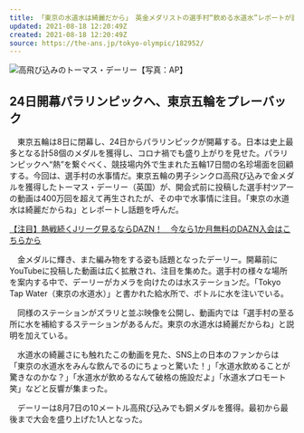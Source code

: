 ```yaml
---
title: 「東京の水道水は綺麗だから」　英金メダリストの選手村“飲める水道水”レポートが話題【東京五輪名珍場面】
updated: 2021-08-18 12:20:49Z
created: 2021-08-18 12:20:49Z
source: https://the-ans.jp/tokyo-olympic/182952/
---
```


![](https://the-ans.jp/wp-content/uploads/2021/08/13163559/20210813_Thomas_Daley_ap.jpg)高飛び込みのトーマス・デーリー【写真：AP】

## 24日開幕パラリンピックへ、東京五輪をプレーバック

　東京五輪は8日に閉幕し、24日からパラリンピックが開幕する。日本は史上最多となる計58個のメダルを獲得し、コロナ禍でも盛り上がりを見せた。パラリンピックへ“熱”を繋ぐべく、競技場内外で生まれた五輪17日間の名珍場面を回顧する。今回は、選手村の水事情だ。東京五輪の男子シンクロ高飛び込みで金メダルを獲得したトーマス・デーリー（英国）が、開会式前に投稿した選手村ツアーの動画は400万回を超えて再生されたが、その中で水事情に注目。「東京の水道水は綺麗だからね」とレポートし話題を呼んだ。

[【注目】熱戦続くJリーグ見るならDAZN！　今なら1か月無料のDAZN入会はこちらから](https://prf.hn/click/camref:1100l4ejJ/adref:text_news_tokyo210721)

　金メダルに輝き、また編み物をする姿も話題となったデーリー。開幕前にYouTubeに投稿した動画は広く拡散され、注目を集めた。選手村の様々な場所を案内する中で、デーリーがカメラを向けたのは水ステーションだ。「Tokyo Tap Water（東京の水道水）」と書かれた給水所で、ボトルに水を注いでいる。

　同様のステーションがズラリと並ぶ映像を公開し、動画内では「選手村の至る所に水を補給するステーションがあるんだ。東京の水道水は綺麗だからね」と説明を加えている。

　水道水の綺麗さにも触れたこの動画を見た、SNS上の日本のファンからは「東京の水道水をみんな飲んでるのにちょっと驚いた！」「水道水飲めることが驚きなのかな？」「水道水が飲めるなんて破格の施設だよ」「水道水プロモート笑」などと反響が集まった。

　デーリーは8月7日の10メートル高飛び込みでも銅メダルを獲得。最初から最後まで大会を盛り上げた1人となった。